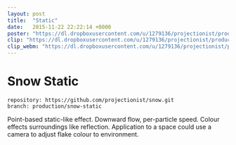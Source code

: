 ```yaml
---
layout: post
title:  "Static"
date:   2015-11-22 22:22:14 +0000
poster: "https://dl.dropboxusercontent.com/u/1279136/projectionist/productions/snow-static/poster.png"
clip: "https://dl.dropboxusercontent.com/u/1279136/projectionist/productions/snow-static/clip800.mp4"
clip_webm: "https://dl.dropboxusercontent.com/u/1279136/projectionist/productions/snow-static/clip800.webm"
---
```


# Snow Static

```
repository: https://github.com/projectionist/snow.git
branch: production/snow-static
```
Point-based static-like effect.
Downward flow, per-particle speed.
Colour effects surroundings like reflection.
Application to a space could use a camera to adjust flake colour to environment.
